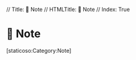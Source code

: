 // Title: 📝️ Note
// HTMLTitle: <span class="twa twa-memo"><span>📝️</span></span> Note
// Index: True

# <span class="twa twa-memo"><span>📝️</span></span> Note

<div><span>[staticoso:Category:Note]</span></div>
